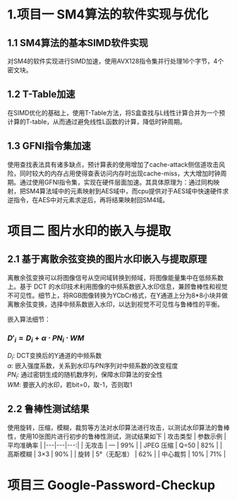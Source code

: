# 1.项目一 SM4算法的软件实现与优化
## 1.1 SM4算法的基本SIMD软件实现
对SM4的软件实现进行SIMD加速，使用AVX128指令集并行处理16个字节，4个密文块。
## 1.2 T-Table加速
在SIMD优化的基础上，使用T-Table方法，将S盒查找与L线性计算合并为一个预计算的T-table，从而通过避免线性L函数的计算，降低时钟周期。
## 1.3 GFNI指令集加速
使用查找表法具有诸多缺点，预计算表的使用增加了cache-attack侧信道攻击风险，同时较大的内存占用使得查表访问内存时出现cache-miss，大大增加时钟周期。通过使用GFNI指令集，实现在硬件层面加速。其具体原理为：通过同构映射，把SM4算法域中的元素映射到AES域中，而cpu提供对于AES域中快速硬件求逆指令，在AES中对元素求逆后，再将结果映射回SM4域。
# 项目二 图片水印的嵌入与提取
## 2.1 基于离散余弦变换的图片水印嵌入与提取原理
离散余弦变换可以将图像信号从空间域转换到频域，将图像能量集中在低频系数上。基于 DCT 的水印技术利用图像的中频系数嵌入水印信息，兼顾鲁棒性和视觉不可见性。细节上，将RGB图像转换为YCbCr格式，在Y通道上分为8*8小块并做离散余弦变换，选择中频系数嵌入水印，以达到视觉不可见性与鲁棒性的平衡。

嵌入算法细节：

### $D'_i = D_i + \alpha \cdot PN_i \cdot WM$

$D_i$:  DCT变换后的Y通道的中频系数  
$\alpha$:  嵌入强度系数，关系到水印与PN序列对中频系数的改变程度  
$PN_i$:  通过密钥生成的随机数序列，保障水印算法的安全性  
$WM$:  要嵌入的水印，若bit=0，取-1，否则取1  
  
## 2.2 鲁棒性测试结果
使用旋转，压缩，模糊，裁剪等方法对水印算法进行攻击，以测试水印算法的鲁棒性，使用10张图片进行初步的鲁棒性测试，测试结果如下
| 攻击类型 | 参数示例 | 平均准确率 |
|---|---|---:|
| 无攻击 | — | 99% |
| JPEG 压缩 | Q=50 | 82% |
| 高斯模糊 | 3×3 | 90% |
| 旋转 | 5°（无配准） | 62% |
| 中心裁剪 | 10% | 71% |


# 项目三 Google-Password-Checkup
